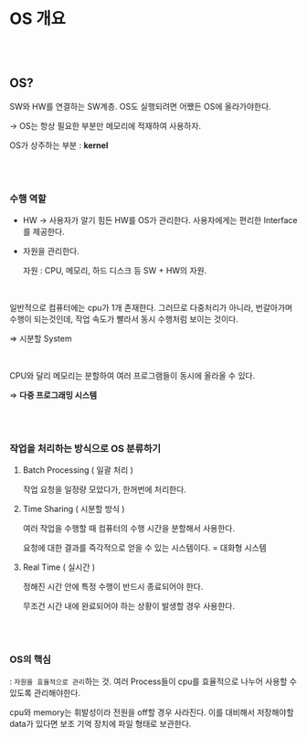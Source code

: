 

# OS 개요

</br>
</br>

## OS?

SW와 HW를 연결하는 SW계층. OS도 실행되려면 어쨌든 OS에 올라가야한다.

→ OS는 항상 필요한 부분만 메모리에 적재하여 사용하자.

OS가 상주하는 부분 : **kernel**

</br>
</br>

### 수행 역할

- HW → 사용자가 알기 힘든 HW를 OS가 관리한다. 사용자에게는 편리한 Interface를 제공한다.

- 자원을 관리한다.

  자원 : CPU, 메모리, 하드 디스크 등 SW + HW의 자원.

  
</br>

일반적으로 컴퓨터에는 cpu가 1개 존재한다. 그러므로 다중처리가 아니라, 번갈아가며 수행이 되는것인데, 작업 속도가 빨라서 동시 수행처럼 보이는 것이다.

⇒ 시분할 System


</br>

CPU와 달리 메모리는 분할하여 여러 프로그램들이 동시에 올라올 수 있다.

⇒ **다중 프로그래밍 시스템**

</br>
</br>

### 작업을 처리하는 방식으로 OS 분류하기

1. Batch Processing ( 일괄 처리 )

   작업 요청을 일정량 모았다가, 한꺼번에 처리한다.

2. Time Sharing ( 시분할 방식 )

   여러 작업을 수행할 때 컴퓨터의 수행 시간을 분할해서 사용한다.

   요청에 대한 결과를 즉각적으로 얻을 수 있는 시스템이다. = 대화형 시스템

3. Real Time ( 실시간 )

   정해진 시간 안에 특정 수행이 반드시 종료되어야 한다.

   무조건 시간 내에 완료되어야 하는 상황이 발생할 경우 사용한다.

   
</br>
</br>

### OS의 핵심

: `자원을 효율적으로 관리`하는 것. 여러 Process들이 cpu를 효율적으로 나누어 사용할 수 있도록 관리해야한다.

cpu와 memory는 휘발성이라 전원을 off할 경우 사라진다. 이를 대비해서 저장해야할 data가 있다면 보조 기억 장치에 파일 형태로 보관한다.

</br>
</br>
